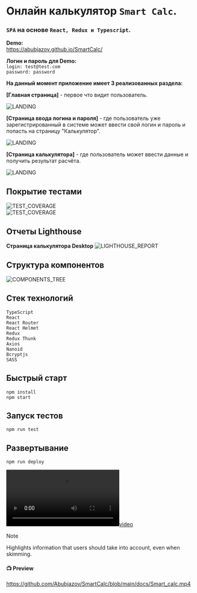 # Онлайн калькулятор `Smart Calc`.

### `SPA` на основе `React, Redux и Typescript`.

**Demo:**<br>
https://abubjazov.github.io/SmartCalc/

**Логин и пароль для Demo:**<br>
`login: test@test.com`<br>
`password: password`

**На данный момент приложение имеет 3 реализованных раздела:**

**[Главная страница]** - первое что видит пользователь.

![LANDING](docs/main.jpg)

**[Страница ввода логина и пароля]** - где пользователь уже зарегистрированный в системе может ввести свой логин и пароль и попасть на страницу "Калькулятор".

![LANDING](docs/login.jpg)

**[Страница калькулятора]** - где пользователь может ввести данные и получить результат расчёта.

![LANDING](docs/calc.jpg)

## Покрытие тестами

![TEST_COVERAGE](docs/test_coverage_1.jpg)
<br>
![TEST_COVERAGE](docs/test_coverage_2.jpg)

## Отчеты Lighthouse

**Страница калькулятора Desktop**
![LIGHTHOUSE_REPORT](docs/lighthouse_desctop.jpg)

## Структура компонентов

![COMPONENTS_TREE](docs/components_tree.svg)

## Стек технологий

```
TypeScript
React
React Router
React Helmet
Redux
Redux Thunk
Axios
Nanoid
Bcryptjs
SASS
```

## Быстрый старт

```
npm install
npm start
```

## Запуск тестов

```
npm run test
```

## Развертывание

```
npm run deploy
```

[![video](https://github.com/Abubjazov/SmartCalc/blob/main/docs/Smart_calc.mp4)](https://github.com/Abubjazov/SmartCalc/blob/main/docs/Smart_calc.mp4)

> [!NOTE]
> Highlights information that users should take into account, even when skimming.

#### 📺 Preview

https://github.com/Abubjazov/SmartCalc/blob/main/docs/Smart_calc.mp4
